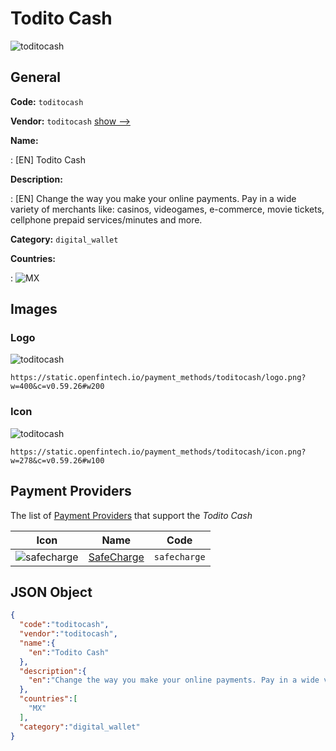 
# Todito Cash 
![toditocash](https://static.openfintech.io/payment_methods/toditocash/logo.png?w=400&c=v0.59.26#w200)  

## General 
**Code:** `toditocash` 
 
**Vendor:** `toditocash` [show -->](/vendors/toditocash/) 
 
**Name:** 
 
:	[EN] Todito Cash 
 
**Description:** 
 
: [EN] Change the way you make your online payments. Pay in a wide variety of merchants like: casinos, videogames, e-commerce, movie tickets, cellphone prepaid services/minutes and more. 
 
**Category:** `digital_wallet` 
 
**Countries:** 
 
:	![MX](https://cdnjs.cloudflare.com/ajax/libs/flag-icon-css/3.3.0/flags/4x3/mx.svg#w24)  

## Images 

### Logo 
![toditocash](https://static.openfintech.io/payment_methods/toditocash/logo.png?w=400&c=v0.59.26#w200)  

```
https://static.openfintech.io/payment_methods/toditocash/logo.png?w=400&c=v0.59.26#w200
```  

### Icon 
![toditocash](https://static.openfintech.io/payment_methods/toditocash/icon.png?w=278&c=v0.59.26#w100)  

```
https://static.openfintech.io/payment_methods/toditocash/icon.png?w=278&c=v0.59.26#w100
```  

## Payment Providers 
 
The list of [Payment Providers](/payment-providers/) that support the _Todito Cash_ 

|Icon|Name|Code| 
|:---:|:---:|:---:| 
|![safecharge](https://static.openfintech.io/payment_providers/safecharge/icon.svg?w=278&c=v0.59.26#w100) |[SafeCharge ](/payment-providers/safecharge/)|`safecharge`| 
 

## JSON Object 

```json
{
  "code":"toditocash",
  "vendor":"toditocash",
  "name":{
    "en":"Todito Cash"
  },
  "description":{
    "en":"Change the way you make your online payments. Pay in a wide variety of merchants like: casinos, videogames, e-commerce, movie tickets, cellphone prepaid services\/minutes and more."
  },
  "countries":[
    "MX"
  ],
  "category":"digital_wallet"
}
```  
